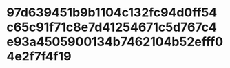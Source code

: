# 97d639451b9b1104c132fc94d0ff54c65c91f71c8e7d41254671c5d767c4e93a4505900134b7462104b52efff04e2f7f4f19